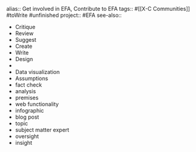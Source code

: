 alias:: Get involved in EFA, Contribute to EFA
tags:: #[[X-C Communities]] #toWrite #unfinished 
project:: #EFA 
see-also::

- Critique
- Review
- Suggest
- Create
- Write
- Design
-
- Data visualization
- Assumptions
- fact check
- analysis
- premises
- web functionality
- infographic
- blog post
- topic
- subject matter expert
- oversight
- insight